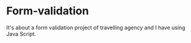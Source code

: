 # Form-validation
It's about a form validation project of travelling agency and  I have using Java Script.
